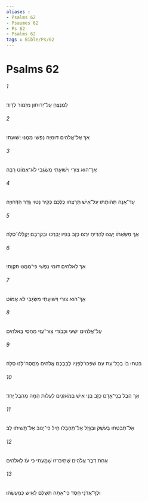 ```yaml
---
aliases : 
- Psalms 62
- Psaumes 62
- Ps 62
- Psalms 62
tags : Bible/Ps/62
---
```


# Psalms 62

###### 1
לַמְנַצֵּחַ עַל־יְדוּתוּן מִזְמֹור לְדָוִד׃
###### 2
אַךְ אֶל־אֱלֹהִים דּוּמִיָּה נַפְשִׁי מִמֶּנּוּ יְשׁוּעָתִי׃
###### 3
אַךְ־הוּא צוּרִי וִישׁוּעָתִי מִשְׂגַּבִּי לֹא־אֶמֹּוט רַבָּה׃
###### 4
עַד־אָנָה תְּהֹותְתוּ עַל־אִישׁ תְּרָצְּחוּ כֻלְּכֶם כְּקִיר נָטוּי גָּדֵר הַדְּחוּיָה׃
###### 5
אַךְ מִשְּׂאֵתֹו יָעֲצוּ לְהַדִּיחַ יִרְצוּ כָזָב בְּפִיו יְבָרֵכוּ וּבְקִרְבָּם יְקַלְלוּ־סֶלָה׃
###### 6
אַךְ לֵאלֹהִים דֹּומִּי נַפְשִׁי כִּי־מִמֶּנּוּ תִּקְוָתִי׃
###### 7
אַךְ־הוּא צוּרִי וִישׁוּעָתִי מִשְׂגַּבִּי לֹא אֶמֹּוט׃
###### 8
עַל־אֱלֹהִים יִשְׁעִי וּכְבֹודִי צוּר־עֻזִּי מַחְסִי בֵּאלֹהִים׃
###### 9
בִּטְחוּ בֹו בְכָל־עֵת עָם שִׁפְכוּ־לְפָנָיו לְבַבְכֶם אֱלֹהִים מַחֲסֶה־לָּנוּ סֶלָה׃
###### 10
אַךְ הֶבֶל בְּנֵי־אָדָם כָּזָב בְּנֵי אִישׁ בְּמֹאזְנַיִם לַעֲלֹות הֵמָּה מֵהֶבֶל יָחַד׃
###### 11
אַל־תִּבְטְחוּ בְעֹשֶׁק וּבְגָזֵל אַל־תֶּהְבָּלוּ חַיִל כִּי־יָנוּב אַל־תָּשִׁיתוּ לֵב׃
###### 12
אַחַת דִּבֶּר אֱלֹהִים שְׁתַּיִם־זוּ שָׁמָעְתִּי כִּי עֹז לֵאלֹהִים׃
###### 13
וּלְךָ־אֲדֹנָי חָסֶד כִּי־אַתָּה תְשַׁלֵּם לְאִישׁ כְּמַעֲשֵׂהוּ׃
